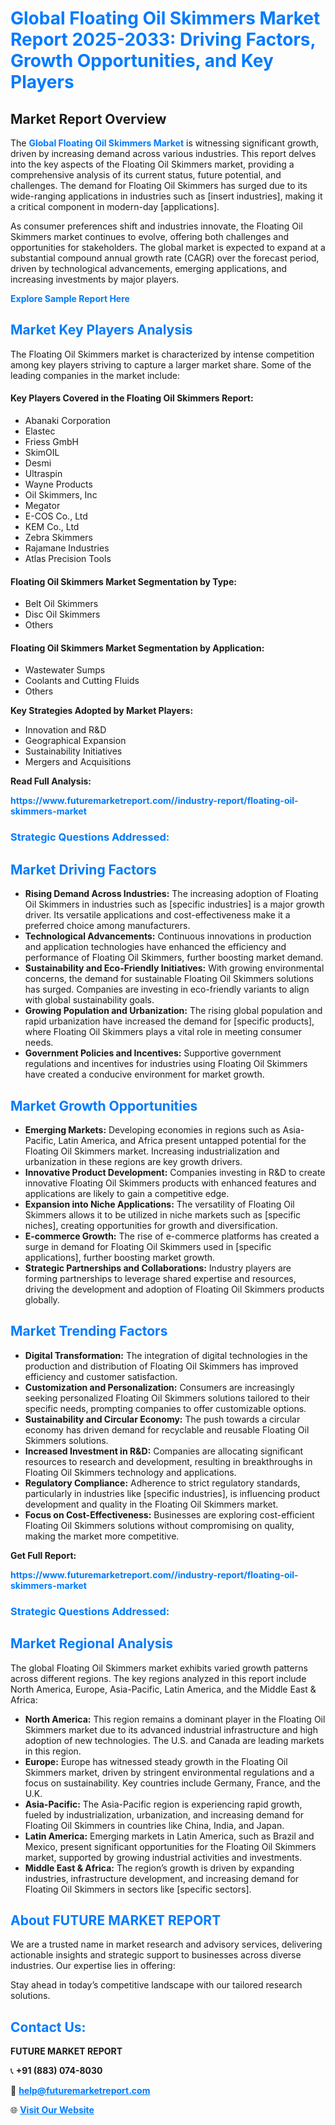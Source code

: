 <h1 style="color: #007BFF;">Global Floating Oil Skimmers Market Report 2025-2033: Driving Factors, Growth Opportunities, and Key Players</h1>

<section id="overview">
<h2>Market Report Overview</h2>
<p>The <a href="https://www.futuremarketreport.com//industry-report/floating-oil-skimmers-market" style="color: #007BFF; text-decoration: none;"><strong>Global Floating Oil Skimmers Market</strong></a> is witnessing significant growth, driven by increasing demand across various industries. This report delves into the key aspects of the Floating Oil Skimmers market, providing a comprehensive analysis of its current status, future potential, and challenges. The demand for Floating Oil Skimmers has surged due to its wide-ranging applications in industries such as [insert industries], making it a critical component in modern-day [applications].</p>
<p>As consumer preferences shift and industries innovate, the Floating Oil Skimmers market continues to evolve, offering both challenges and opportunities for stakeholders. The global market is expected to expand at a substantial compound annual growth rate (CAGR) over the forecast period, driven by technological advancements, emerging applications, and increasing investments by major players.</p>
</section>

<section id="overview">
<p><a href="https://www.futuremarketreport.com//request-sample/reportId=49749" style="color: #007BFF; text-decoration: none;"><strong>Explore Sample Report Here</strong></a></p>
</section>

<section id="key-players">
<h2 style="color: #007BFF;">Market Key Players Analysis</h2>
<p>The Floating Oil Skimmers market is characterized by intense competition among key players striving to capture a larger market share. Some of the leading companies in the market include:</p>
<h4>Key Players Covered in the Floating Oil Skimmers Report:</h4>
<ul><li>Abanaki Corporation</li><li>Elastec</li><li>Friess GmbH</li><li>SkimOIL</li><li>Desmi</li><li>Ultraspin</li><li>Wayne Products</li><li>Oil Skimmers, Inc</li><li>Megator</li><li>E-COS Co., Ltd</li><li>KEM Co., Ltd</li><li>Zebra Skimmers</li><li>Rajamane Industries</li><li>Atlas Precision Tools</li></ul>
<h4>Floating Oil Skimmers Market Segmentation by Type:</h4>
<ul><li>Belt Oil Skimmers</li><li>Disc Oil Skimmers</li><li>Others</li></ul>

<h4>Floating Oil Skimmers Market Segmentation by Application:</h4>
<ul><li>Wastewater Sumps</li><li>Coolants and Cutting Fluids</li><li>Others</li></ul>
<p><strong>Key Strategies Adopted by Market Players:</strong></p>
<ul>
<li>Innovation and R&D</li>
<li>Geographical Expansion</li>
<li>Sustainability Initiatives</li>
<li>Mergers and Acquisitions</li>
</ul>
</section>

<section>
<p><strong>Read Full Analysis: </strong></p><a href="https://www.futuremarketreport.com//industry-report/floating-oil-skimmers-market" style="color: #007BFF; text-decoration: none;"><strong>https://www.futuremarketreport.com//industry-report/floating-oil-skimmers-market</strong></a>
<h3 style="color: #007BFF;">Strategic Questions Addressed:</h3>
</section>

<section id="driving-factors">
<h2 style="color: #007BFF;">Market Driving Factors</h2>
<ul>
<li><strong>Rising Demand Across Industries:</strong> The increasing adoption of Floating Oil Skimmers in industries such as [specific industries] is a major growth driver. Its versatile applications and cost-effectiveness make it a preferred choice among manufacturers.</li>
<li><strong>Technological Advancements:</strong> Continuous innovations in production and application technologies have enhanced the efficiency and performance of Floating Oil Skimmers, further boosting market demand.</li>
<li><strong>Sustainability and Eco-Friendly Initiatives:</strong> With growing environmental concerns, the demand for sustainable Floating Oil Skimmers solutions has surged. Companies are investing in eco-friendly variants to align with global sustainability goals.</li>
<li><strong>Growing Population and Urbanization:</strong> The rising global population and rapid urbanization have increased the demand for [specific products], where Floating Oil Skimmers plays a vital role in meeting consumer needs.</li>
<li><strong>Government Policies and Incentives:</strong> Supportive government regulations and incentives for industries using Floating Oil Skimmers have created a conducive environment for market growth.</li>
</ul>
</section>

<section id="growth-opportunities">
<h2 style="color: #007BFF;">Market Growth Opportunities</h2>
<ul>
<li><strong>Emerging Markets:</strong> Developing economies in regions such as Asia-Pacific, Latin America, and Africa present untapped potential for the Floating Oil Skimmers market. Increasing industrialization and urbanization in these regions are key growth drivers.</li>
<li><strong>Innovative Product Development:</strong> Companies investing in R&D to create innovative Floating Oil Skimmers products with enhanced features and applications are likely to gain a competitive edge.</li>
<li><strong>Expansion into Niche Applications:</strong> The versatility of Floating Oil Skimmers allows it to be utilized in niche markets such as [specific niches], creating opportunities for growth and diversification.</li>
<li><strong>E-commerce Growth:</strong> The rise of e-commerce platforms has created a surge in demand for Floating Oil Skimmers used in [specific applications], further boosting market growth.</li>
<li><strong>Strategic Partnerships and Collaborations:</strong> Industry players are forming partnerships to leverage shared expertise and resources, driving the development and adoption of Floating Oil Skimmers products globally.</li>
</ul>
</section>

<section id="trending-factors">
<h2 style="color: #007BFF;">Market Trending Factors</h2>
<ul>
<li><strong>Digital Transformation:</strong> The integration of digital technologies in the production and distribution of Floating Oil Skimmers has improved efficiency and customer satisfaction.</li>
<li><strong>Customization and Personalization:</strong> Consumers are increasingly seeking personalized Floating Oil Skimmers solutions tailored to their specific needs, prompting companies to offer customizable options.</li>
<li><strong>Sustainability and Circular Economy:</strong> The push towards a circular economy has driven demand for recyclable and reusable Floating Oil Skimmers solutions.</li>
<li><strong>Increased Investment in R&D:</strong> Companies are allocating significant resources to research and development, resulting in breakthroughs in Floating Oil Skimmers technology and applications.</li>
<li><strong>Regulatory Compliance:</strong> Adherence to strict regulatory standards, particularly in industries like [specific industries], is influencing product development and quality in the Floating Oil Skimmers market.</li>
<li><strong>Focus on Cost-Effectiveness:</strong> Businesses are exploring cost-efficient Floating Oil Skimmers solutions without compromising on quality, making the market more competitive.</li>
</ul>
</section>

<section>
<p><strong>Get Full Report: </strong></p><a href="https://www.futuremarketreport.com//industry-report/floating-oil-skimmers-market" style="color: #007BFF; text-decoration: none;"><strong>https://www.futuremarketreport.com//industry-report/floating-oil-skimmers-market</strong></a>
<h3 style="color: #007BFF;">Strategic Questions Addressed:</h3>
</section>


<section id="regional-analysis">
<h2 style="color: #007BFF;">Market Regional Analysis</h2>
<p>The global Floating Oil Skimmers market exhibits varied growth patterns across different regions. The key regions analyzed in this report include North America, Europe, Asia-Pacific, Latin America, and the Middle East & Africa:</p>
<ul>
<li><strong>North America:</strong> This region remains a dominant player in the Floating Oil Skimmers market due to its advanced industrial infrastructure and high adoption of new technologies. The U.S. and Canada are leading markets in this region.</li>
<li><strong>Europe:</strong> Europe has witnessed steady growth in the Floating Oil Skimmers market, driven by stringent environmental regulations and a focus on sustainability. Key countries include Germany, France, and the U.K.</li>
<li><strong>Asia-Pacific:</strong> The Asia-Pacific region is experiencing rapid growth, fueled by industrialization, urbanization, and increasing demand for Floating Oil Skimmers in countries like China, India, and Japan.</li>
<li><strong>Latin America:</strong> Emerging markets in Latin America, such as Brazil and Mexico, present significant opportunities for the Floating Oil Skimmers market, supported by growing industrial activities and investments.</li>
<li><strong>Middle East & Africa:</strong> The region’s growth is driven by expanding industries, infrastructure development, and increasing demand for Floating Oil Skimmers in sectors like [specific sectors].</li>
</ul>
</section>

<footer>
<h2 style="color: #007BFF;">About FUTURE MARKET REPORT</h2>
<p>We are a trusted name in market research and advisory services, delivering actionable insights and strategic support to businesses across diverse industries. Our expertise lies in offering:</p>

<p>Stay ahead in today’s competitive landscape with our tailored research solutions.</p>

<h2 style="color: #007BFF;">Contact Us:</h2>
<p><strong>FUTURE MARKET REPORT</strong></p>
<p>📞 <strong>+91 (883) 074-8030</strong></p>
<p>📧 <strong><a href="mailto:help@futuremarketreport.com" style="color: #007BFF;">help@futuremarketreport.com</a></strong></p>
<p>🌐 <strong><a href="https://www.futuremarketreport.com/" style="color: #007BFF;">Visit Our Website</a></strong></p>
</footer>